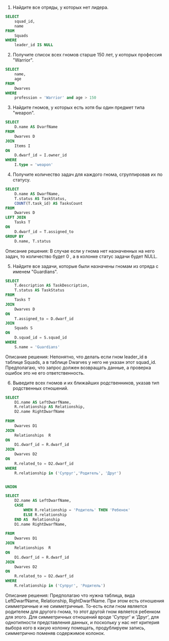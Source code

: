 1. Найдите все отряды, у которых нет лидера.

```sql
SELECT
	squad_id,
	name
FROM
	Squads
WHERE
	leader_id IS NULL
```



2. Получите список всех гномов старше 150 лет, у которых профессия "Warrior".

``` sql
SELECT
    name,
    age
FROM
    Dwarves
WHERE
    profession = 'Warrior' and age > 150
```

3. Найдите гномов, у которых есть хотя бы один предмет типа "weapon".

``` sql
SELECT
	D.name AS DvarfName
FROM
	Dwarves D
JOIN
    Items I
ON
    D.dwarf_id = I.owner_id 
WHERE
    I.type = 'weapon'
```


4. Получите количество задач для каждого гнома, сгруппировав их по статусу.

``` sql
SELECT
	D.name AS DwarfName,
	T.status AS TaskStatus,
	COUNT(T.task_id) AS TasksCount
FROM
	Dwarves D
LEFT JOIN
    Tasks T
ON
    D.dwarf_id = T.assigned_to
GROUP BY
    D.name, T.status
```

Описание решения:
В случае если у гнома нет назначенных на него задач, то количество будет 0 , а в колонке статус задачи будет NULL.

5. Найдите все задачи, которые были назначены гномам из отряда с именем "Guardians".

``` sql
SELECT
    T.description AS TaskDescription,
    T.status AS TaskStatus
FROM
    Tasks T
JOIN
	Dwarves D
ON
    T.assigned_to = D.dwarf_id
JOIN
	Squads S
ON
	D.squad_id = S.squad_id
WHERE
    S.name = 'Guardians'
```

Описание решения:
Непонятно, что делать если гном leader_id в таблице Squads, а в таблице Dwarves у него не указан этот squad_id. Предполагаю, что запрос должен возвращать данные, а проверка ошибок это не его ответственность.


6. Выведите всех гномов и их ближайших родственников, указав тип родственных отношений.

``` sql
SELECT
	D1.name AS LeftDwarfName,
	R.relationship AS Relationship,
	D2.name RightDwarfName
    
FROM 
	Dwarves D1
JOIN
	Relationships  R
ON
	D1.dwarf_id = R.dwarf_id
JOIN
    Dwarves D2
ON 
	R.related_to = D2.dwarf_id
WHERE
	R.relationship in ('Супруг','Родитель', 'Друг')


UNION

SELECT
	D2.name AS LeftDwarfName,
	CASE
		WHEN R.relationship = 'Родитель' THEN 'Ребенок'
		ELSE R.relationship
	END AS  Relationship
	D1.name RightDwarfName,
    
FROM 
	Dwarves D1
JOIN
	Relationships  R
ON
	D1.dwarf_id = R.dwarf_id
JOIN
    Dwarves D2
ON 
	R.related_to = D2.dwarf_id
WHERE
	R.relationship in ('Супруг', 'Родитель')
```

Описание решения:
Предполагаю что нужна таблица, вида LeftDwarfName, Relationship,  RightDwarfName. При этом есть отношения симметричные и не симметричные. То-есть если гном является родителем для  другого гнома, то этот другой гном является ребенком для этого. 
Для симметричных отношений вроде 'Супруг' и 'Друг', для однотипности представления данных, и поскольку у нас нет критерия выбора кого в какую колонку помещать, продублируем запись, симметрично поменяв содержимое колонок.